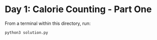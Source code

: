 # Day 1: Calorie Counting - Part One

From a terminal within this directory, run: 

```bash
python3 solution.py
```
